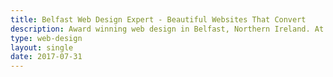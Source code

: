 ```yaml
---
title: Belfast Web Design Expert - Beautiful Websites That Convert
description: Award winning web design in Belfast, Northern Ireland. At DigiJo, we listen to you, we work with you, and we build beautiful websites that convert for you. 
type: web-design
layout: single
date: 2017-07-31
---
```

